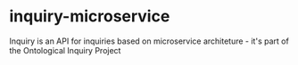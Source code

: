 # inquiry-microservice
Inquiry is an API for inquiries based on microservice architeture - it's part of the Ontological Inquiry Project
